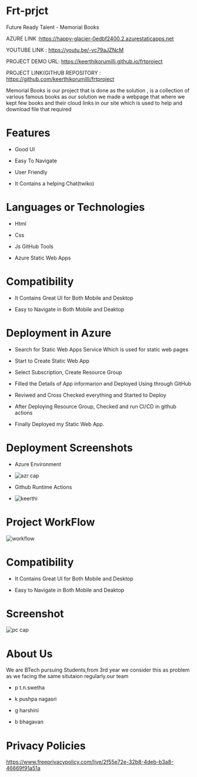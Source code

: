 # Frt-prjct
Future Ready Talent - Memorial Books



AZURE LINK :https://happy-glacier-0edbf2400.2.azurestaticapps.net

YOUTUBE LINK : https://youtu.be/-vc79aJZNcM

PROJECT DEMO URL: https://keerthikorumilli.github.io/frtproject


PROJECT LINK(GITHUB REPOSITORY : https://github.com/keerthikorumilli/frtproject



Memorial Books is our project that is done as the solution , is a collection of various famous books 
as our solution we made a webpage that where we kept few books and their cloud links in our site which is used to help and download file that required


# Features
-  Good UI

-  Easy To Navigate

-  User Friendly

-  It Contains a helping Chat(twiko)



# Languages or Technologies

-  Html

-  Css

-  Js
  GitHub Tools

-  Azure Static Web Apps

# Compatibility
 -  It Contains Great UI for Both Mobile and Desktop
 
 -  Easy to Navigate in Both Mobile and Deaktop

# Deployment in Azure

-  Search for Static Web Apps Service Which is used for static web pages

-  Start to Create Static Web App

-  Select Subscription, Create Resource Group 

-  Filled the Details of App informarion and Deployed Using through GitHub

-  Reviwed and Cross Checked everything and Started to Deploy 

-  After Deploying Resource Group, Checked and run CI/CD in github actions 

-  Finally Deployed my Static Web App.

# Deployment  Screenshots

- Azure Environment
- ![azr cap](https://user-images.githubusercontent.com/94050914/199311962-e11715f8-73c9-43b7-bbef-fb0eea7b5b77.jpg)



- Github Runtime Actions
- ![keerthi](https://user-images.githubusercontent.com/85716910/198419187-b0398e18-3559-43b6-b656-ea37a3862f5c.PNG)

# Project WorkFlow

![workflow](https://user-images.githubusercontent.com/85716910/198467281-4b2e349b-3426-4c79-966a-05557f91100a.PNG)

 


# Compatibility
 -  It Contains Great UI for Both Mobile and Desktop
 
 -  Easy to Navigate in Both Mobile and Deaktop
 
# Screenshot
![pc cap](https://user-images.githubusercontent.com/110035582/197511434-dfb6eaf9-c80c-4394-999f-176908ee8bd0.png)


# About Us
We are BTech pursuing Students,from 3rd year we consider this as problem as we facing the same situtaion regularly.our team

-  p t.n.swetha

-  k pushpa nagasri

-  g harshini

-  b bhagavan


# Privacy Policies 

https://www.freeprivacypolicy.com/live/2f55e72e-32b8-4deb-b3a8-46669f91a51a
